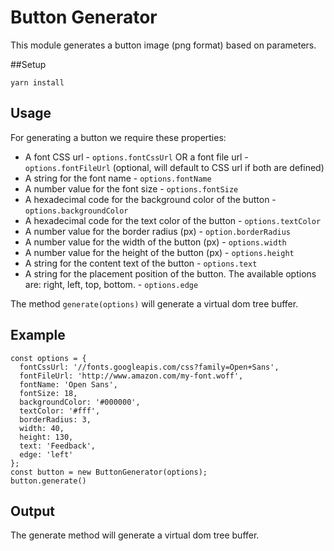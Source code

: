 Button Generator
===

This module generates a button image (png format) based on parameters.

##Setup
```
yarn install
```
## Usage
For generating a button we require these properties:
 - A font CSS url - `options.fontCssUrl` OR a font file url - `options.fontFileUrl` (optional, will default to CSS url if both are defined)
 - A string for the font name - `options.fontName`
 - A number value for the font size - `options.fontSize`
 - A hexadecimal code for the background color of the button - `options.backgroundColor`
 - A hexadecimal code for the text color of the button - `options.textColor`
 - A number value for the border radius (px) - `option.borderRadius`
 - A number value for the width of the button (px) - `options.width`
 - A number value for the height of the button (px) - `options.height`
 - A string for the content text of the button - `options.text`
 - A string for the placement position of the button. The available options are: right, left, top, bottom. - `options.edge`

 The method `generate(options)` will generate a virtual dom tree buffer.

## Example
```
const options = {
  fontCssUrl: '//fonts.googleapis.com/css?family=Open+Sans',
  fontFileUrl: 'http://www.amazon.com/my-font.woff',
  fontName: 'Open Sans',
  fontSize: 18,
  backgroundColor: '#000000',
  textColor: '#fff',
  borderRadius: 3,
  width: 40,
  height: 130,
  text: 'Feedback',
  edge: 'left'
};
const button = new ButtonGenerator(options);
button.generate()
```
## Output
The generate method will generate a virtual dom tree buffer.



